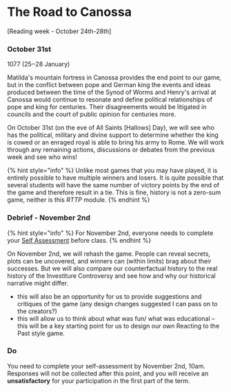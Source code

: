 # The Road to Canossa

\[Reading week - October 24th-28th]

### October 31st

1077 (25‒28 January)

Matilda's mountain fortress in Canossa provides the end point to our game, but in the conflict between pope and German king the events and ideas produced between the time of the Synod of Worms and Henry's arrival at Canossa would continue to resonate and define political relationships of pope and king for centuries. Their disagreements would be litigated in councils and the court of public opinion for centuries more.&#x20;

On October 31st (on the eve of All Saints \[Hallows] Day), we will see who has the political, military and divine support to determine whether the king is cowed or an enraged royal is able to bring his army to Rome. We will work through any remaining actions, discussions or debates from the previous week and see who wins!

{% hint style="info" %}
Unlike most games that you may have played, it is entirely possible to have multiple winners and losers. It is quite possible that several students will have the same number of victory points by the end of the game and therefore result in a tie. This is fine, history is not a zero-sum game, neither is this _RTTP_ module.&#x20;
{% endhint %}

### Debrief - November 2nd

{% hint style="info" %}
For November 2nd, everyone needs to complete your [Self Assessment](https://forms.office.com/r/XphbEfYjuu) before class.&#x20;
{% endhint %}

On November 2nd, we will rehash the game. People can reveal secrets, plots can be uncovered, and winners can (within limits) brag about their successes. But we will also compare our counterfactual history to the real history of the Investiture Controversy and see how and why our historical narrative might differ.&#x20;

* this will also be an opportunity for us to provide suggestions and critiques of the game (any design changes suggested I can pass on to the creators?)
* this will allow us to think about what was fun/ what was educational – this will be a key starting point for us to design our own Reacting to the Past style game.&#x20;

### Do&#x20;

You need to complete your self-assessment by November 2nd, 10am. Responses will not be collected after this point, and you will receive an **unsatisfactory** for your participation in the first part of the term.&#x20;
